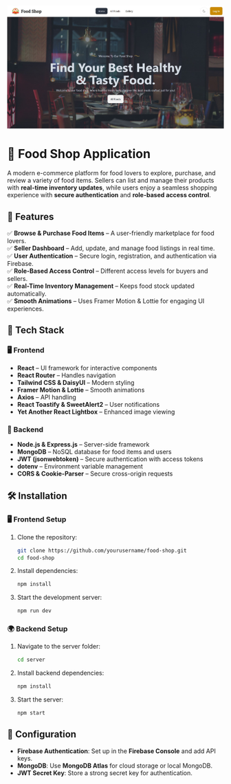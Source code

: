 <img src="https://github.com/AUS8970/Food-Shop/blob/main/Screenshot%202025-02-05%20181601.jpg" alt="Web Image" border="0">

# 🍔 **Food Shop Application**  

A modern e-commerce platform for food lovers to explore, purchase, and review a variety of food items. Sellers can list and manage their products with **real-time inventory updates**, while users enjoy a seamless shopping experience with **secure authentication** and **role-based access control**.

## 🌟 **Features**  
✅ **Browse & Purchase Food Items** – A user-friendly marketplace for food lovers.  
✅ **Seller Dashboard** – Add, update, and manage food listings in real time.  
✅ **User Authentication** – Secure login, registration, and authentication via Firebase.  
✅ **Role-Based Access Control** – Different access levels for buyers and sellers.  
✅ **Real-Time Inventory Management** – Keeps food stock updated automatically.  
✅ **Smooth Animations** – Uses Framer Motion & Lottie for engaging UI experiences.  

## 🚀 **Tech Stack**  

### 🖥️ Frontend  
- **React** – UI framework for interactive components  
- **React Router** – Handles navigation  
- **Tailwind CSS & DaisyUI** – Modern styling  
- **Framer Motion & Lottie** – Smooth animations  
- **Axios** – API handling  
- **React Toastify & SweetAlert2** – User notifications  
- **Yet Another React Lightbox** – Enhanced image viewing  

### 🔗 Backend  
- **Node.js & Express.js** – Server-side framework  
- **MongoDB** – NoSQL database for food items and users  
- **JWT (jsonwebtoken)** – Secure authentication with access tokens  
- **dotenv** – Environment variable management  
- **CORS & Cookie-Parser** – Secure cross-origin requests  

## 🛠️ **Installation**  

### 🖥️ **Frontend Setup**  
1. Clone the repository:  
   ```sh
   git clone https://github.com/yourusername/food-shop.git
   cd food-shop
   ```
2. Install dependencies:  
   ```sh
   npm install
   ```
3. Start the development server:  
   ```sh
   npm run dev
   ```

### 🌍 **Backend Setup**  
1. Navigate to the server folder:  
   ```sh
   cd server
   ```
2. Install backend dependencies:  
   ```sh
   npm install
   ```
3. Start the server:  
   ```sh
   npm start
   ```

## 🔧 **Configuration**  
- **Firebase Authentication**: Set up in the **Firebase Console** and add API keys.  
- **MongoDB**: Use **MongoDB Atlas** for cloud storage or local MongoDB.  
- **JWT Secret Key**: Store a strong secret key for authentication.  
